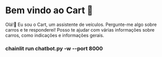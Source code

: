 # Bem vindo ao Cart 🤖

Olá!👋 
Eu sou o Cart, um assistente de veículos. Pergunte-me algo sobre carros e te responderei!
Posso te ajudar com várias informações sobre carros, como indicações e informações gerais.

### chainlit run chatbot.py -w --port 8000